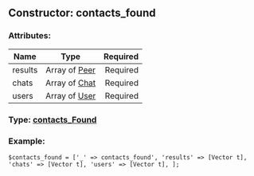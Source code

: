 ## Constructor: contacts\_found  

### Attributes:

| Name     |    Type       | Required |
|----------|:-------------:|---------:|
|results|Array of [Peer](../types/Peer.md) | Required|
|chats|Array of [Chat](../types/Chat.md) | Required|
|users|Array of [User](../types/User.md) | Required|



### Type: [contacts\_Found](../types/contacts_Found.md)


### Example:

```
$contacts_found = ['_' => contacts_found', 'results' => [Vector t], 'chats' => [Vector t], 'users' => [Vector t], ];
```